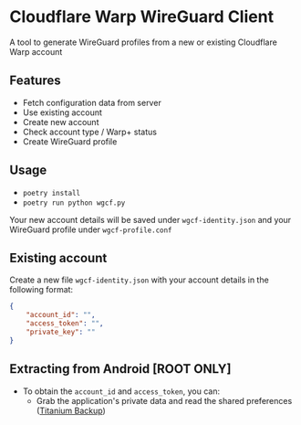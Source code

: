 # Cloudflare Warp WireGuard Client
A tool to generate WireGuard profiles from a new or existing Cloudflare Warp account

## Features
- Fetch configuration data from server
- Use existing account
- Create new account
- Check account type / Warp+ status
- Create WireGuard profile

## Usage
- `poetry install`
- `poetry run python wgcf.py`

Your new account details will be saved under `wgcf-identity.json` and your WireGuard profile under `wgcf-profile.conf`

## Existing account
Create a new file `wgcf-identity.json` with your account details in the following format:
```json
{
    "account_id": "",
    "access_token": "",
    "private_key": ""
}
```

## Extracting from Android [ROOT ONLY]
- To obtain the `account_id` and `access_token`, you can:
  - Grab the application's private data and read the shared preferences ([Titanium Backup](https://play.google.com/store/apps/details?id=com.keramidas.TitaniumBackup))
